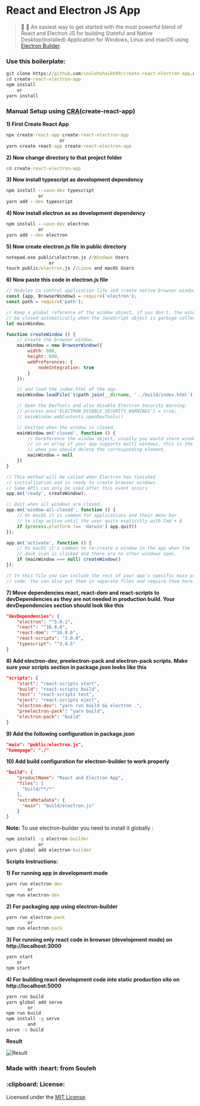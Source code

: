 # React and Electron JS App
> :rocket: :telescope: An easiest way to get started with the most powerful blend of React and Electron JS for building Stateful and Native Desktop(Installed) Application for Windows, Linux and macOS using <a href="https://github.com/electron-userland/electron-builder">Electron Builder</a>.

<h3>Use this boilerplate:</h3>

```cmd
git clone https://github.com/soulehshaikh99/create-react-electron-app.git
cd create-react-electron-app
npm install
    or
yarn install
```

<h3>Manual Setup using <a href="https://github.com/facebook/create-react-app">CRA</a>(create-react-app)</h3>

**1) First Create React App**

```cmd
npx create-react-app create-react-electron-app
                    or
yarn create react-app create-react-electron-app
```

**2) Now change directory to that project folder**

```cmd 
cd create-react-electron-app
```

**3) Now install typescript as development dependency**

```cmd 
npm install --save-dev typescript
            or
yarn add --dev typescript
```

**4) Now install electron as as development dependency**

```cmd
npm install --save-dev electron
            or
yarn add --dev electron
```

**5) Now create electron.js file in public directory**

```cmd
notepad.exe public\electron.js //Windows Users
                or
touch public/electron.js //Linux and macOS Users 
```

**6) Now paste this code in electron.js file**

```javascript
// Modules to control application life and create native browser window
const {app, BrowserWindow} = require('electron');
const path = require('path');

// Keep a global reference of the window object, if you don't, the window will
// be closed automatically when the JavaScript object is garbage collected.
let mainWindow;

function createWindow () {
    // Create the browser window.
    mainWindow = new BrowserWindow({
        width: 800,
        height: 600,
        webPreferences: {
            nodeIntegration: true
        }
    });

    // and load the index.html of the app.
    mainWindow.loadFile(`${path.join(__dirname, '../build/index.html')}`);

    // Open the DevTools and also disable Electron Security Warning.
    // process.env['ELECTRON_DISABLE_SECURITY_WARNINGS'] = true;
    // mainWindow.webContents.openDevTools()

    // Emitted when the window is closed.
    mainWindow.on('closed', function () {
        // Dereference the window object, usually you would store windows
        // in an array if your app supports multi windows, this is the time
        // when you should delete the corresponding element.
        mainWindow = null
    })
}

// This method will be called when Electron has finished
// initialization and is ready to create browser windows.
// Some APIs can only be used after this event occurs.
app.on('ready', createWindow);

// Quit when all windows are closed.
app.on('window-all-closed', function () {
    // On macOS it is common for applications and their menu bar
    // to stay active until the user quits explicitly with Cmd + Q
    if (process.platform !== 'darwin') app.quit()
});

app.on('activate', function () {
    // On macOS it's common to re-create a window in the app when the
    // dock icon is clicked and there are no other windows open.
    if (mainWindow === null) createWindow()
});

// In this file you can include the rest of your app's specific main process
// code. You can also put them in separate files and require them here.
```

**7) Move dependencies react, react-dom and react-scripts to devDependencies as they are not needed in production build.
Your devDependencies section should look like this**

```json
"devDependencies": {
    "electron": "^5.0.1",
    "react": "^16.8.6",
    "react-dom": "^16.8.6",
    "react-scripts": "3.0.0",
    "typescript": "^3.4.5"
}
```

**8) Add electron-dev, preelectron-pack and electron-pack scripts. Make sure your scripts section in package.json looks like this**

```json
"scripts": {
    "start": "react-scripts start",
    "build": "react-scripts build",
    "test": "react-scripts test",
    "eject": "react-scripts eject",
    "electron-dev": "yarn run build && electron .",
    "preelectron-pack": "yarn build",
    "electron-pack": "build"
}
```

**9) Add the following configuration in package.json**

```json
"main": "public/electron.js",
"homepage": "./"
```

**10) Add build configuration for electron-builder to work properly**

```json
"build": {
    "productName": "React and Electron App",
    "files": [
      "build/**/*"
    ],
    "extraMetadata": {
      "main": "build/electron.js"
    }
}
```

**Note:** To use electron-builder you need to install it globally :
```cmd
npm install -g electron-builder
            or
yarn global add electron-builder
```

**Scripts Instructions:**

**1) For running app in development mode**

```cmd
yarn run electron-dev
        or
npm run electron-dev
```

**2) For packaging app using electron-builder**

```cmd
yarn run electron-pack
        or
npm run electron-pack
```

**3) For running only react code in browser (development mode) on http://localhost:3000**

```cmd
yarn start
    or
npm start
```

**4) For building react development code into static production site on http://localhost:5000**

```cmd
yarn run build
yarn global add serve
        or
npm run build
npm install -g serve
        and
serve -s build
```

**Result**

![Result](https://user-images.githubusercontent.com/39525716/57184177-102d3b80-6ed5-11e9-9af6-828e853632a5.PNG)

<h3>Made with :heart: from Souleh</h3>

<h3>:clipboard: License: </h3>
Licensed under the <a href="https://github.com/soulehshaikh99/create-react-electron-app/blob/master/LICENSE">MIT License</a>.
